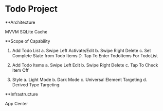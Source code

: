 # Todo Project

**Architecture

MVVM
SQLite Cache

**Scope of Capability

1. Add Todo List
  a. Swipe Left Activate/Edit
  b. Swipe Right Delete
  c. Set Complete State from Todo Items
  D. Tap To Enter TodoItems For TodoList
  
2. Add Todo Items
  a. Swipe Left Edit
  b. Swipe Right Delete
  c. Tap To Check Item Off
  
3. Style
  a. Light Mode
  b. Dark Mode
  c. Universal Element Targeting 
  d. Derived Type Targeting
  
  **Infrastructure
  
  App Center
